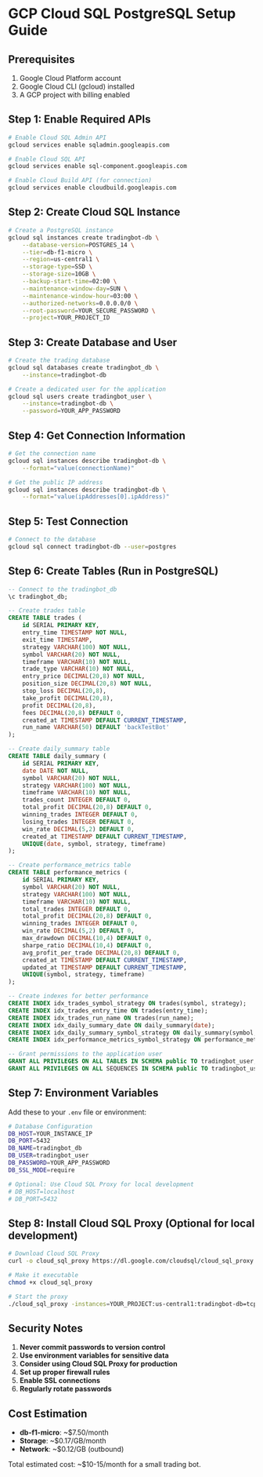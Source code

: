 # GCP Cloud SQL PostgreSQL Setup Guide

## Prerequisites
1. Google Cloud Platform account
2. Google Cloud CLI (gcloud) installed
3. A GCP project with billing enabled

## Step 1: Enable Required APIs

```bash
# Enable Cloud SQL Admin API
gcloud services enable sqladmin.googleapis.com

# Enable Cloud SQL API
gcloud services enable sql-component.googleapis.com

# Enable Cloud Build API (for connection)
gcloud services enable cloudbuild.googleapis.com
```

## Step 2: Create Cloud SQL Instance

```bash
# Create a PostgreSQL instance
gcloud sql instances create tradingbot-db \
    --database-version=POSTGRES_14 \
    --tier=db-f1-micro \
    --region=us-central1 \
    --storage-type=SSD \
    --storage-size=10GB \
    --backup-start-time=02:00 \
    --maintenance-window-day=SUN \
    --maintenance-window-hour=03:00 \
    --authorized-networks=0.0.0.0/0 \
    --root-password=YOUR_SECURE_PASSWORD \
    --project=YOUR_PROJECT_ID
```

## Step 3: Create Database and User

```bash
# Create the trading database
gcloud sql databases create tradingbot_db \
    --instance=tradingbot-db

# Create a dedicated user for the application
gcloud sql users create tradingbot_user \
    --instance=tradingbot-db \
    --password=YOUR_APP_PASSWORD
```

## Step 4: Get Connection Information

```bash
# Get the connection name
gcloud sql instances describe tradingbot-db \
    --format="value(connectionName)"

# Get the public IP address
gcloud sql instances describe tradingbot-db \
    --format="value(ipAddresses[0].ipAddress)"
```

## Step 5: Test Connection

```bash
# Connect to the database
gcloud sql connect tradingbot-db --user=postgres
```

## Step 6: Create Tables (Run in PostgreSQL)

```sql
-- Connect to the tradingbot_db
\c tradingbot_db;

-- Create trades table
CREATE TABLE trades (
    id SERIAL PRIMARY KEY,
    entry_time TIMESTAMP NOT NULL,
    exit_time TIMESTAMP,
    strategy VARCHAR(100) NOT NULL,
    symbol VARCHAR(20) NOT NULL,
    timeframe VARCHAR(10) NOT NULL,
    trade_type VARCHAR(10) NOT NULL,
    entry_price DECIMAL(20,8) NOT NULL,
    position_size DECIMAL(20,8) NOT NULL,
    stop_loss DECIMAL(20,8),
    take_profit DECIMAL(20,8),
    profit DECIMAL(20,8),
    fees DECIMAL(20,8) DEFAULT 0,
    created_at TIMESTAMP DEFAULT CURRENT_TIMESTAMP,
    run_name VARCHAR(50) DEFAULT 'backTestBot'
);

-- Create daily_summary table
CREATE TABLE daily_summary (
    id SERIAL PRIMARY KEY,
    date DATE NOT NULL,
    symbol VARCHAR(20) NOT NULL,
    strategy VARCHAR(100) NOT NULL,
    timeframe VARCHAR(10) NOT NULL,
    trades_count INTEGER DEFAULT 0,
    total_profit DECIMAL(20,8) DEFAULT 0,
    winning_trades INTEGER DEFAULT 0,
    losing_trades INTEGER DEFAULT 0,
    win_rate DECIMAL(5,2) DEFAULT 0,
    created_at TIMESTAMP DEFAULT CURRENT_TIMESTAMP,
    UNIQUE(date, symbol, strategy, timeframe)
);

-- Create performance_metrics table
CREATE TABLE performance_metrics (
    id SERIAL PRIMARY KEY,
    symbol VARCHAR(20) NOT NULL,
    strategy VARCHAR(100) NOT NULL,
    timeframe VARCHAR(10) NOT NULL,
    total_trades INTEGER DEFAULT 0,
    total_profit DECIMAL(20,8) DEFAULT 0,
    winning_trades INTEGER DEFAULT 0,
    win_rate DECIMAL(5,2) DEFAULT 0,
    max_drawdown DECIMAL(10,4) DEFAULT 0,
    sharpe_ratio DECIMAL(10,4) DEFAULT 0,
    avg_profit_per_trade DECIMAL(20,8) DEFAULT 0,
    created_at TIMESTAMP DEFAULT CURRENT_TIMESTAMP,
    updated_at TIMESTAMP DEFAULT CURRENT_TIMESTAMP,
    UNIQUE(symbol, strategy, timeframe)
);

-- Create indexes for better performance
CREATE INDEX idx_trades_symbol_strategy ON trades(symbol, strategy);
CREATE INDEX idx_trades_entry_time ON trades(entry_time);
CREATE INDEX idx_trades_run_name ON trades(run_name);
CREATE INDEX idx_daily_summary_date ON daily_summary(date);
CREATE INDEX idx_daily_summary_symbol_strategy ON daily_summary(symbol, strategy);
CREATE INDEX idx_performance_metrics_symbol_strategy ON performance_metrics(symbol, strategy);

-- Grant permissions to the application user
GRANT ALL PRIVILEGES ON ALL TABLES IN SCHEMA public TO tradingbot_user;
GRANT ALL PRIVILEGES ON ALL SEQUENCES IN SCHEMA public TO tradingbot_user;
```

## Step 7: Environment Variables

Add these to your `.env` file or environment:

```bash
# Database Configuration
DB_HOST=YOUR_INSTANCE_IP
DB_PORT=5432
DB_NAME=tradingbot_db
DB_USER=tradingbot_user
DB_PASSWORD=YOUR_APP_PASSWORD
DB_SSL_MODE=require

# Optional: Use Cloud SQL Proxy for local development
# DB_HOST=localhost
# DB_PORT=5432
```

## Step 8: Install Cloud SQL Proxy (Optional for local development)

```bash
# Download Cloud SQL Proxy
curl -o cloud_sql_proxy https://dl.google.com/cloudsql/cloud_sql_proxy.linux.amd64

# Make it executable
chmod +x cloud_sql_proxy

# Start the proxy
./cloud_sql_proxy -instances=YOUR_PROJECT:us-central1:tradingbot-db=tcp:5432
```

## Security Notes

1. **Never commit passwords to version control**
2. **Use environment variables for sensitive data**
3. **Consider using Cloud SQL Proxy for production**
4. **Set up proper firewall rules**
5. **Enable SSL connections**
6. **Regularly rotate passwords**

## Cost Estimation

- **db-f1-micro**: ~$7.50/month
- **Storage**: ~$0.17/GB/month
- **Network**: ~$0.12/GB (outbound)

Total estimated cost: ~$10-15/month for a small trading bot. 